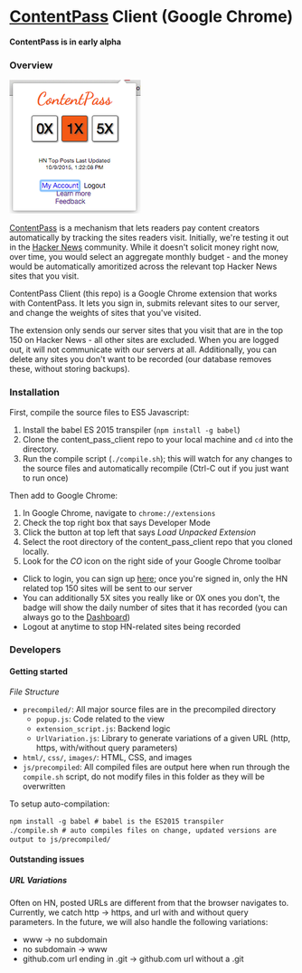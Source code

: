 # [ContentPass](https://content-pass.herokuapp.com) Client (Google Chrome)
**ContentPass is in early alpha**

### Overview
![Screenshot](screenshot.png)

[ContentPass](https://content-pass.herokuapp.com) is a mechanism that lets readers pay content creators automatically by tracking the sites readers visit. Initially, we're testing it out in the [Hacker News](https://news.ycombinator.com) community. While it doesn't solicit money right now, over time, you would select an aggregate monthly budget - and the money would be automatically amoritized across the relevant top Hacker News sites that you visit.

ContentPass Client (this repo) is a Google Chrome extension that works with ContentPass. It lets you sign in, submits relevant sites to our server, and change the weights of sites that you've visited.

The extension only sends our server sites that you visit that are in the top 150 on Hacker News - all other sites are excluded. When you are logged out, it will not communicate with our servers at all. Additionally, you can delete any sites you don't want to be recorded (our database removes these, without storing backups).

### Installation
First, compile the source files to ES5 Javascript:

1. Install the babel ES 2015 transpiler (`npm install -g babel`)
2. Clone the content_pass_client repo to your local machine and `cd` into the directory.
3. Run the compile script (`./compile.sh`); this will watch for any changes to the source files and automatically recompile (Ctrl-C out if you just want to run once)

Then add to Google Chrome:

1. In Google Chrome, navigate to `chrome://extensions`
2. Check the top right box that says Developer Mode
3. Click the button at top left that says *Load Unpacked Extension*
4. Select the root directory of the content_pass_client repo that you cloned locally.
5. Look for the *CO* icon on the right side of your Google Chrome toolbar
 - Click to login, you can sign up [here](https://content-pass.herokuapp.com/users/sign_up); once you're signed in, only the HN related top 150 sites will be sent to our server
 - You can additionally 5X sites you really like or 0X ones you don't, the badge will show the daily number of sites that it has recorded (you can always go to the [Dashboard](https://content-pass.herokuapp.com/dashboard))
 - Logout at anytime to stop HN-related sites being recorded


### Developers
#### Getting started
*File Structure*
- `precompiled/`: All major source files are in the precompiled directory
  - `popup.js`: Code related to the view
  - `extension_script.js`: Backend logic
  - `UrlVariation.js`: Library to generate variations of a given URL (http, https, with/without query parameters)
- `html/`, `css/`, `images/`: HTML, CSS, and images
- `js/precompiled`: All compiled files are output here when run through the `compile.sh` script, do not modify files in this folder as they will be overwritten

To setup auto-compilation:
```
npm install -g babel # babel is the ES2015 transpiler
./compile.sh # auto compiles files on change, updated versions are output to js/precompiled/
```

#### Outstanding issues
##### URL Variations
Often on HN, posted URLs are different from that the browser navigates to. Currently, we catch http -> https, and url with and without query parameters. In the future, we will also handle the following variations:

- www -> no subdomain
- no subdomain -> www
- github.com url ending in .git -> github.com url without a .git
